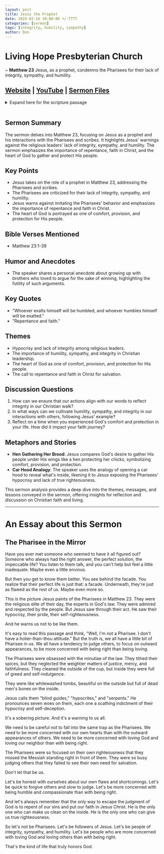 ```yaml
---
layout: post
title: Jesus the Prophet
date: 2025-02-16 10:00:00 +/-TTTT
categories: [sermon]
tags: [integrity, humility, sympathy]
author: Don
---
```

<meta name="twitter:image" content="https://pineland.am/assets/img/Knight 512x256.png">

# Living Hope Presbyterian Church

~ <b>Matthew 23</b> Jesus, as a prophet, condemns the Pharisees for their lack of integrity, sympathy, and humility.

## [Website](https://www.livinghopepresbyterian.org/) | [YouTube](https://www.youtube.com/@LivingHopePresbyterianChurch) | [Sermon Files](https://github.com/jobian-ai/LHP-Sermons/tree/main/sermons/2025/25-02-16)

<details closed>
  <summary>Expand here for the scripture passage</summary>
<br/><br/><i> Matthew 23
1 Then Jesus said to the crowds and to his disciples, 2 “The scribes and the Pharisees sit on Moses’ seat, 3 so do and observe whatever they tell you, but not the works they do. For they preach, but do not practice. 4 They tie up heavy burdens, hard to bear, and lay them on people’s shoulders, but they themselves are not willing to move them with their finger. 5 They do all their deeds to be seen by others. For they make their phylacteries broad and their fringes long, 6 and they love the place of honor at feasts and the best seats in the synagogues 7 and greetings in the marketplaces and being called rabbi by others. 8 But you are not to be called rabbi, for you have one teacher, and you are all brothers. 9 And call no man your father on earth, for you have one Father, who is in heaven. 10 Neither be called instructors, for you have one instructor, the Christ. 11 The greatest among you shall be your servant. 12 Whoever exalts himself will be humbled, and whoever humbles himself will be exalted.
13 “But woe to you, scribes and Pharisees, hypocrites! For you shut the kingdom of heaven in people’s faces. For you neither enter yourselves nor allow those who would enter to go in. 15 Woe to you, scribes and Pharisees, hypocrites! For you travel across sea and land to make a single proselyte, and when he becomes a proselyte, you make him twice as much a child of hell as yourselves.
16 “Woe to you, blind guides, who say, ‘If anyone swears by the temple, it is nothing, but if anyone swears by the gold of the temple, he is bound by his oath.’ 17 You blind fools! For which is greater, the gold or the temple that has made the gold sacred? 18 And you say, ‘If anyone swears by the altar, it is nothing, but if anyone swears by the gift that is on the altar, he is bound by his oath.’ 19 You blind men! For which is greater, the gift or the altar that makes the gift sacred? 20 So whoever swears by the altar swears by it and by everything on it. 21 And whoever swears by the temple swears by it and by him who dwells in it. 22 And whoever swears by heaven swears by the throne of God and by him who sits upon it.
23 “Woe to you, scribes and Pharisees, hypocrites! For you tithe mint and dill and cumin, and have neglected the weightier matters of the law: justice and mercy and faithfulness. These you ought to have done, without neglecting the others. 24 You blind guides, straining out a gnat and swallowing a camel!
25 “Woe to you, scribes and Pharisees, hypocrites! For you clean the outside of the cup and the plate, but inside they are full of greed and self-indulgence. 26 You blind Pharisee! First clean the inside of the cup and the plate, that the outside also may be clean.
27 “Woe to you, scribes and Pharisees, hypocrites! For you are like whitewashed tombs, which outwardly appear beautiful, but within are full of dead people’s bones and all uncleanness. 28 So you also outwardly appear righteous to others, but within you are full of hypocrisy and lawlessness.
29 “Woe to you, scribes and Pharisees, hypocrites! For you build the tombs of the prophets and decorate the monuments of the righteous, 30 saying, ‘If we had lived in the days of our fathers, we would not have taken part with them in shedding the blood of the prophets.’ 31 Thus you witness against yourselves that you are sons of those who murdered the prophets. 32 Fill up, then, the measure of your fathers. 33 You serpents, you brood of vipers, how are you to escape being sentenced to hell? 34 Therefore I send you prophets and wise men and scribes, some of whom you will kill and crucify, and some you will flog in your synagogues and persecute from town to town, 35 so that on you may come all the righteous blood shed on earth, from the blood of righteous Abel to the blood of Zechariah the son of Barachiah, whom you murdered between the sanctuary and the altar. 36 Truly, I say to you, all these things will come upon this generation.
37 “O Jerusalem, Jerusalem, the city that kills the prophets and stones those who are sent to it! How often would I have gathered your children together as a hen gathers her brood under her wings, and you were not willing! 38 See, your house is left to you desolate. 39 For I tell you, you will not see me again, until you say, ‘Blessed is he who comes in the name of the Lord.’”
<br/><br/></i>
ESV: The Holy Bible, English Standard Version ©2011 Crossway Bibles, a division of Good News Publishers.  All rights reserved.
<br/><br/>
</details>
<br/>

## Sermon Summary

The sermon delves into Matthew 23, focusing on Jesus as a prophet and his interactions with the Pharisees and scribes. It highlights Jesus' warnings against the religious leaders' lack of integrity, sympathy, and humility. The sermon emphasizes the importance of repentance, faith in Christ, and the heart of God to gather and protect His people.

## Key Points

- Jesus takes on the role of a prophet in Matthew 23, addressing the Pharisees and scribes.
- The Pharisees are criticized for their lack of integrity, sympathy, and humility.
- Jesus warns against imitating the Pharisees' behavior and emphasizes the importance of repentance and faith in Christ.
- The heart of God is portrayed as one of comfort, provision, and protection for His people.

## Bible Verses Mentioned

- Matthew 23:1-39

## Humor and Anecdotes

- The speaker shares a personal anecdote about growing up with brothers who loved to argue for the sake of winning, highlighting the futility of such arguments.

## Key Quotes

- "Whoever exalts himself will be humbled, and whoever humbles himself will be exalted."
- "Repentance and faith."

## Themes

- Hypocrisy and lack of integrity among religious leaders.
- The importance of humility, sympathy, and integrity in Christian leadership.
- The heart of God as one of comfort, provision, and protection for His people.
- The call to repentance and faith in Christ for salvation.

## Discussion Questions

1. How can we ensure that our actions align with our words to reflect integrity in our Christian walk?
2. In what ways can we cultivate humility, sympathy, and integrity in our interactions with others, following Jesus' example?
3. Reflect on a time when you experienced God's comfort and protection in your life. How did it impact your faith journey?

## Metaphors and Stories

- **Hen Gathering Her Brood**: Jesus compares God's desire to gather His people under His wings like a hen protecting her chicks, symbolizing comfort, provision, and protection.
- **Car Hood Analogy**: The speaker uses the analogy of opening a car hood to reveal what's inside, likening it to Jesus exposing the Pharisees' hypocrisy and lack of true righteousness.

This sermon analysis provides a deep dive into the themes, messages, and lessons conveyed in the sermon, offering insights for reflection and discussion on Christian faith and living.

___

# An Essay about this Sermon

## The Pharisee in the Mirror

Have you ever met someone who seemed to have it all figured out? Someone who always had the right answer, the perfect solution, the impeccable life? You listen to them talk, and you can't help but feel a little inadequate. Maybe even a little envious.

But then you get to know them better. You see behind the facade. You realize that their perfect life is just that: a facade. Underneath, they're just as flawed as the rest of us. Maybe even more so.

This is the picture Jesus paints of the Pharisees in Matthew 23. They were the religious elite of their day, the experts in God's law. They were admired and respected by the people. But Jesus saw through their act. He saw their hypocrisy, their pride, their self-righteousness.

And he warns us not to be like them.

It's easy to read this passage and think, "Well, I'm not a Pharisee. I don't have a holier-than-thou attitude." But the truth is, we all have a little bit of Pharisee in us. We all have a tendency to judge others, to focus on outward appearances, to be more concerned with being right than being loving.

The Pharisees were obsessed with the minutiae of the law. They tithed their spices, but they neglected the weightier matters of justice, mercy, and faithfulness. They cleaned the outside of the cup, but inside they were full of greed and self-indulgence.

They were like whitewashed tombs, beautiful on the outside but full of dead men's bones on the inside.

Jesus calls them "blind guides," "hypocrites," and "serpents." He pronounces seven woes on them, each one a scathing indictment of their hypocrisy and self-deception.

It's a sobering picture. And it's a warning to us all.

We need to be careful not to fall into the same trap as the Pharisees. We need to be more concerned with our own hearts than with the outward appearances of others. We need to be more concerned with loving God and loving our neighbor than with being right.

The Pharisees were so focused on their own righteousness that they missed the Messiah standing right in front of them. They were so busy judging others that they failed to see their own need for salvation.

Don't let that be us.

Let's be honest with ourselves about our own flaws and shortcomings. Let's be quick to forgive others and slow to judge. Let's be more concerned with being humble and compassionate than with being right.

And let's always remember that the only way to escape the judgment of God is to repent of our sins and put our faith in Jesus Christ. He is the only one who can make us clean on the inside. He is the only one who can give us true righteousness.

So let's not be Pharisees. Let's be followers of Jesus. Let's be people of integrity, sympathy, and humility. Let's be people who are more concerned with loving God and loving others than with being right.

That's the kind of life that truly honors God.
